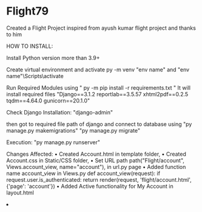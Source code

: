 # Flight79
Created a Flight Project inspired from ayush kumar flight project and thanks to him

HOW TO INSTALL:

Install Python version more than 3.9+

Create virtual environment and activate 
py -m venv "env name" and "env name"\Scripts\activate

Run Required Modules using
" py -m pip install -r requirements.txt "
It will install required files 
"Django==3.1.2
reportlab==3.5.57
xhtml2pdf==0.2.5
tqdm==4.64.0
gunicorn==20.1.0"

Check Django Installation:
"django-admin"

then got to required file path of django and connect to database using
"py manage.py makemigrations"
"py manage.py migrate"

Execution:
"py manage.py runserver"

Changes Affected:
•	Created Account.html in template folder,
•	Created Account.css in Static/CSS folder,
•	Set URL path path("Flight/account", Views.account_view, name="account"), in url.py page
•	Added function name account_view in Views.py 
def account_view(request):
    if request.user.is_authenticated:
        return render(request, 'flight/account.html',{'page': 'account'})
•	Added Active functionality for My Account in layout.html
<li class="nav-item dropdown my-account {% if page == 'account' %}active{% endif %}">

